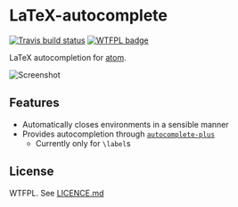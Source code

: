 # LaTeX-autocomplete

[![Travis build status](https://travis-ci.org/Evpok/latex-autocomplete.svg?branch=master)](https://travis-ci.org/Evpok/latex-autocomplete)
[![WTFPL badge](http://www.wtfpl.net/wp-content/uploads/2012/12/wtfpl-badge-4.png)](http://www.wtfpl.net/)

LaTeX autocompletion for [atom](http://atom.io).

![Screenshot](https://cdn.rawgit.com/Evpok/latex-autocomplete/master/doc/shot.gif)

## Features
  - Automatically closes environments in a sensible manner
  - Provides autocompletion through [`autocomplete-plus`](https://atom.io/packages/autocomplete-plus)
    - Currently only for `\label`s

## License
WTFPL. See [LICENCE.md](https://cdn.rawgit.com/Evpok/latex-autocomplete/master/LICENCE.md)
